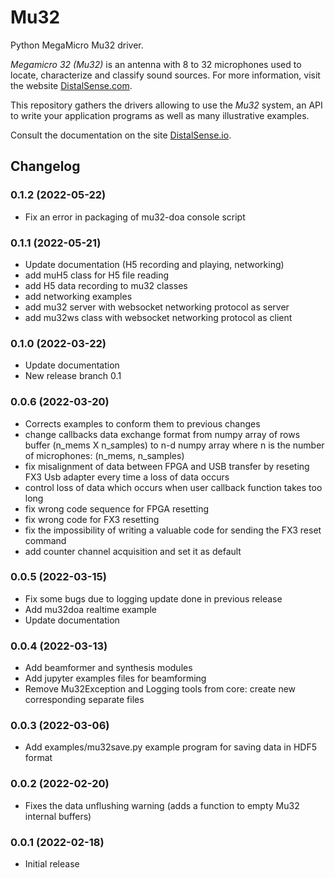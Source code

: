 # Mu32

Python MegaMicro Mu32 driver.

*Megamicro 32 (Mu32)* is an antenna with 8 to 32 microphones used to locate, characterize and classify sound sources. For more information, visit the website [DistalSense.com](https://distalsense.com).

This repository gathers the drivers allowing to use the *Mu32* system, an API to write your application programs as well as many illustrative examples.

Consult the documentation on the site [DistalSense.io](https://DistalSense.io).

## Changelog

### 0.1.2 (2022-05-22)

* Fix an error in packaging of mu32-doa console script

### 0.1.1 (2022-05-21)

* Update documentation (H5 recording and playing, networking)
* add muH5 class for H5 file reading
* add H5 data recording to mu32 classes
* add networking examples
* add mu32 server with websocket networking protocol as server
* add mu32ws class with websocket networking protocol as client

### 0.1.0 (2022-03-22)

* Update documentation
* New release branch 0.1

### 0.0.6 (2022-03-20)

* Corrects examples to conform them to previous changes
* change callbacks data exchange format from numpy array of rows buffer (n_mems X n_samples) to n-d numpy array where n is the number of microphones: (n_mems, n_samples)
* fix misalignment of data between FPGA and USB transfer by reseting FX3 Usb adapter every time a loss of data occurs
* control loss of data which occurs when user callback function takes too long
* fix wrong code sequence for FPGA resetting
* fix wrong code for FX3 resetting
* fix the impossibility of writing a valuable code for sending the FX3 reset command
* add counter channel acquisition and set it as default

### 0.0.5 (2022-03-15)

* Fix some bugs due to logging update done in previous release
* Add mu32doa realtime example
* Update documentation

### 0.0.4 (2022-03-13)

* Add beamformer and synthesis modules
* Add jupyter examples files for beamforming
* Remove Mu32Exception and Logging tools from core: create new corresponding separate files

### 0.0.3 (2022-03-06)

* Add examples/mu32save.py example program for saving data in HDF5 format

### 0.0.2 (2022-02-20)

* Fixes the data unflushing warning (adds a function to empty Mu32 internal buffers)

### 0.0.1 (2022-02-18)

* Initial release
